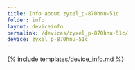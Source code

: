 ```yaml
---
title: Info about zyxel_p-870hnu-51c
folder: info
layout: deviceinfo
permalink: /devices/zyxel_p-870hnu-51c/
device: zyxel_p-870hnu-51c
---
```

{% include templates/device_info.md %}
